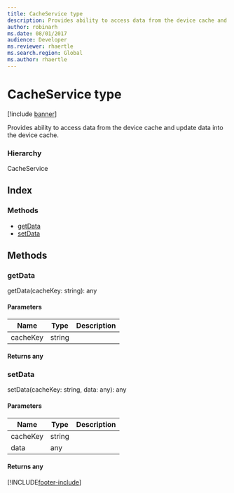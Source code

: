 ```yaml
---
title: CacheService type
description: Provides ability to access data from the device cache and update data into the device cache.
author: robinarh
ms.date: 08/01/2017
audience: Developer
ms.reviewer: rhaertle
ms.search.region: Global
ms.author: rhaertle
---
```


# CacheService type

[!include [banner](../../../../includes/banner.md)]

Provides ability to access data from the device cache and update data into the device cache.

### Hierarchy

CacheService <br>

## Index

### Methods

* [getData](services-business-logic-services-icacheservice.md#getdata)
* [setData](services-business-logic-services-icacheservice.md#setdata)

## Methods

### getData


getData(cacheKey: string): any




#### Parameters

| Name | Type | Description |
| ---- | ---- | ----------- |
| cacheKey|string||

#### Returns any

### setData


setData(cacheKey: string, data: any): any




#### Parameters

| Name | Type | Description |
| ---- | ---- | ----------- |
| cacheKey|string||
| data|any||

#### Returns any



[!INCLUDE[footer-include](../../../../../../includes/footer-banner.md)]